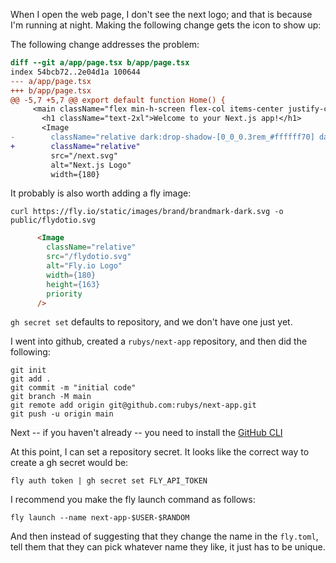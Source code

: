 When I open the web page, I don't see the next logo; and that is because I'm running at night.  Making the following change gets the icon to show up:

The following change addresses the problem:

```diff
diff --git a/app/page.tsx b/app/page.tsx
index 54bcb72..2e04d1a 100644
--- a/app/page.tsx
+++ b/app/page.tsx
@@ -5,7 +5,7 @@ export default function Home() {
     <main className="flex min-h-screen flex-col items-center justify-center gap-8 p-24">
       <h1 className="text-2xl">Welcome to your Next.js app!</h1>
       <Image
-        className="relative dark:drop-shadow-[0_0_0.3rem_#ffffff70] dark:invert"
+        className="relative"
         src="/next.svg"
         alt="Next.js Logo"
         width={180}
```

It probably is also worth adding a fly image:

```
curl https://fly.io/static/images/brand/brandmark-dark.svg -o public/flydotio.svg
```

```html
      <Image
        className="relative"
        src="/flydotio.svg"
        alt="Fly.io Logo"
        width={180}
        height={163}
        priority
      />
```

`gh secret set` defaults to repository, and we don't have one just yet.

I went into github, created a `rubys/next-app` repository, and then did the following:

```
git init
git add .
git commit -m "initial code"
git branch -M main
git remote add origin git@github.com:rubys/next-app.git
git push -u origin main
```

Next -- if you haven't already -- you need to install the [GitHub CLI](https://github.com/cli/cli?tab=readme-ov-file#installation)

At this point, I can set a repository secret.  It looks like the correct way to create a gh secret would be:

```
fly auth token | gh secret set FLY_API_TOKEN
```

I recommend you make the fly launch command as follows:

```
fly launch --name next-app-$USER-$RANDOM
```

And then instead of suggesting that they change the name in the `fly.toml`, tell them that they can pick whatever name they like, it just has to be unique.




